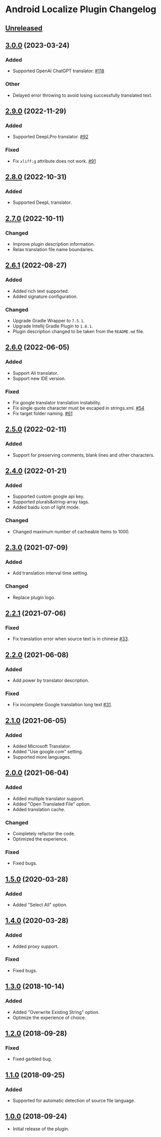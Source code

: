 <!-- Keep a Changelog guide -> https://keepachangelog.com -->

# Android Localize Plugin Changelog

## [Unreleased]

## [3.0.0] (2023-03-24)

### Added
- Supported OpenAI ChatGPT translator. [#118](https://github.com/Airsaid/AndroidLocalizePlugin/pull/118)

### Other
- Delayed error throwing to avoid losing successfully translated text.

## [2.9.0] (2022-11-29)

### Added
- Supported DeepLPro translator. [#92](https://github.com/Airsaid/AndroidLocalizePlugin/issues/92)

### Fixed
- Fix `xliff:g` attribute does not work. [#91](https://github.com/Airsaid/AndroidLocalizePlugin/issues/91)

## [2.8.0] (2022-10-31)

### Added
- Supported DeepL translator.

## [2.7.0] (2022-10-11)

### Changed
- Improve plugin description information.
- Relax translation file name boundaries.

## [2.6.1] (2022-08-27)

### Added
- Added rich text supported.
- Added signature configuration.

### Changed
- Upgrade Gradle Wrapper to `7.5.1`.
- Upgrade Intellij Gradle Plugin to `1.8.1`.
- Plugin description changed to be taken from the `README.md` file.

## [2.6.0] (2022-06-05)

### Added
- Support Ali translator.
- Support new IDE version.

### Fixed
- Fix google translator translation instability.
- Fix single quote character must be escaped in strings.xml. [#54](https://github.com/Airsaid/AndroidLocalizePlugin/issues/54)
- Fix target folder naming. [#61](https://github.com/Airsaid/AndroidLocalizePlugin/issues/61)

## [2.5.0] (2022-02-11)

### Added
- Support for preserving comments, blank lines and other characters.

## [2.4.0] (2022-01-21)

### Added
- Supported custom google api key.
- Supported plurals&string-array tags.
- Added baidu icon of light mode.

### Changed
- Changed maximum number of cacheable items to 1000.

## [2.3.0] (2021-07-09)

### Added
- Add translation interval time setting.

### Changed
- Replace plugin logo.

## [2.2.1] (2021-07-06)

### Fixed
- Fix translation error when source text is in chinese [#33](https://github.com/Airsaid/AndroidLocalizePlugin/issues/33).

## [2.2.0] (2021-06-08)

### Added
- Add power by translator description.

### Fixed
- Fix incomplete Google translation long text [#31](https://github.com/Airsaid/AndroidLocalizePlugin/issues/31).

## [2.1.0] (2021-06-05)

### Added
- Added Microsoft Translator.
- Added "Use google.com" setting.
- Supported more languages.

## [2.0.0] (2021-06-04)

### Added
- Added multiple translator support.
- Added "Open Translated File" option.
- Added translation cache.

### Changed
- Completely refactor the code.
- Optimized the experience.

### Fixed
- Fixed bugs.

## [1.5.0] (2020-03-28)

### Added
- Added "Select All" option.

## [1.4.0] (2020-03-28)

### Added
- Added proxy support.

### Fixed
- Fixed bugs.

## [1.3.0] (2018-10-14)

### Added
- Added "Overwrite Existing String" option.
- Optimize the experience of choice.

## [1.2.0] (2018-09-28)

### Fixed
- Fixed garbled bug.

## [1.1.0] (2018-09-25)

### Added
- Supported for automatic detection of source file language.

## [1.0.0] (2018-09-24)
- Initial release of the plugin.

[Unreleased]: https://github.com/Airsaid/AndroidLocalizePlugin/compare/v3.0.0...HEAD
[3.0.0]: https://github.com/Airsaid/AndroidLocalizePlugin/compare/v2.9.0...v3.0.0
[2.9.0]: https://github.com/Airsaid/AndroidLocalizePlugin/compare/v2.8.0...v2.9.0
[2.8.0]: https://github.com/Airsaid/AndroidLocalizePlugin/compare/v2.7.0...v2.8.0
[2.7.0]: https://github.com/Airsaid/AndroidLocalizePlugin/compare/v2.6.1...v2.7.0
[2.6.1]: https://github.com/Airsaid/AndroidLocalizePlugin/compare/v2.6.0...v2.6.1
[2.6.0]: https://github.com/Airsaid/AndroidLocalizePlugin/compare/v2.5.0...v2.6.0
[2.5.0]: https://github.com/Airsaid/AndroidLocalizePlugin/compare/v2.4.0...v2.5.0
[2.4.0]: https://github.com/Airsaid/AndroidLocalizePlugin/compare/v2.3.0...v2.4.0
[2.3.0]: https://github.com/Airsaid/AndroidLocalizePlugin/compare/v2.2.1...v2.3.0
[2.2.1]: https://github.com/Airsaid/AndroidLocalizePlugin/compare/v2.2.0...v2.2.1
[2.2.0]: https://github.com/Airsaid/AndroidLocalizePlugin/compare/v2.1.0...v2.2.0
[2.1.0]: https://github.com/Airsaid/AndroidLocalizePlugin/compare/v2.0.0...v2.1.0
[2.0.0]: https://github.com/Airsaid/AndroidLocalizePlugin/compare/v1.5...v2.0.0
[1.5.0]: https://github.com/Airsaid/AndroidLocalizePlugin/compare/v1.4...v1.5
[1.4.0]: https://github.com/Airsaid/AndroidLocalizePlugin/compare/v1.3...v1.4
[1.3.0]: https://github.com/Airsaid/AndroidLocalizePlugin/compare/v1.2...v1.3
[1.2.0]: https://github.com/Airsaid/AndroidLocalizePlugin/compare/v1.1...v1.2
[1.1.0]: https://github.com/Airsaid/AndroidLocalizePlugin/compare/v1.0...v1.1
[1.0.0]: https://github.com/Airsaid/AndroidLocalizePlugin/commits/v1.0
